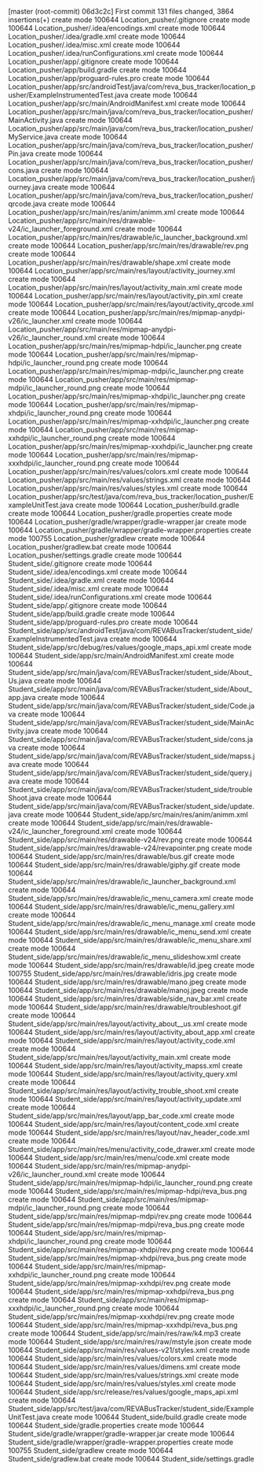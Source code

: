 [master (root-commit) 06d3c2c] First commit
 131 files changed, 3864 insertions(+)
 create mode 100644 Location_pusher/.gitignore
 create mode 100644 Location_pusher/.idea/encodings.xml
 create mode 100644 Location_pusher/.idea/gradle.xml
 create mode 100644 Location_pusher/.idea/misc.xml
 create mode 100644 Location_pusher/.idea/runConfigurations.xml
 create mode 100644 Location_pusher/app/.gitignore
 create mode 100644 Location_pusher/app/build.gradle
 create mode 100644 Location_pusher/app/proguard-rules.pro
 create mode 100644 Location_pusher/app/src/androidTest/java/com/reva_bus_tracker/location_pusher/ExampleInstrumentedTest.java
 create mode 100644 Location_pusher/app/src/main/AndroidManifest.xml
 create mode 100644 Location_pusher/app/src/main/java/com/reva_bus_tracker/location_pusher/MainActivity.java
 create mode 100644 Location_pusher/app/src/main/java/com/reva_bus_tracker/location_pusher/MyService.java
 create mode 100644 Location_pusher/app/src/main/java/com/reva_bus_tracker/location_pusher/Pin.java
 create mode 100644 Location_pusher/app/src/main/java/com/reva_bus_tracker/location_pusher/cons.java
 create mode 100644 Location_pusher/app/src/main/java/com/reva_bus_tracker/location_pusher/journey.java
 create mode 100644 Location_pusher/app/src/main/java/com/reva_bus_tracker/location_pusher/qrcode.java
 create mode 100644 Location_pusher/app/src/main/res/anim/animm.xml
 create mode 100644 Location_pusher/app/src/main/res/drawable-v24/ic_launcher_foreground.xml
 create mode 100644 Location_pusher/app/src/main/res/drawable/ic_launcher_background.xml
 create mode 100644 Location_pusher/app/src/main/res/drawable/rev.png
 create mode 100644 Location_pusher/app/src/main/res/drawable/shape.xml
 create mode 100644 Location_pusher/app/src/main/res/layout/activity_journey.xml
 create mode 100644 Location_pusher/app/src/main/res/layout/activity_main.xml
 create mode 100644 Location_pusher/app/src/main/res/layout/activity_pin.xml
 create mode 100644 Location_pusher/app/src/main/res/layout/activity_qrcode.xml
 create mode 100644 Location_pusher/app/src/main/res/mipmap-anydpi-v26/ic_launcher.xml
 create mode 100644 Location_pusher/app/src/main/res/mipmap-anydpi-v26/ic_launcher_round.xml
 create mode 100644 Location_pusher/app/src/main/res/mipmap-hdpi/ic_launcher.png
 create mode 100644 Location_pusher/app/src/main/res/mipmap-hdpi/ic_launcher_round.png
 create mode 100644 Location_pusher/app/src/main/res/mipmap-mdpi/ic_launcher.png
 create mode 100644 Location_pusher/app/src/main/res/mipmap-mdpi/ic_launcher_round.png
 create mode 100644 Location_pusher/app/src/main/res/mipmap-xhdpi/ic_launcher.png
 create mode 100644 Location_pusher/app/src/main/res/mipmap-xhdpi/ic_launcher_round.png
 create mode 100644 Location_pusher/app/src/main/res/mipmap-xxhdpi/ic_launcher.png
 create mode 100644 Location_pusher/app/src/main/res/mipmap-xxhdpi/ic_launcher_round.png
 create mode 100644 Location_pusher/app/src/main/res/mipmap-xxxhdpi/ic_launcher.png
 create mode 100644 Location_pusher/app/src/main/res/mipmap-xxxhdpi/ic_launcher_round.png
 create mode 100644 Location_pusher/app/src/main/res/values/colors.xml
 create mode 100644 Location_pusher/app/src/main/res/values/strings.xml
 create mode 100644 Location_pusher/app/src/main/res/values/styles.xml
 create mode 100644 Location_pusher/app/src/test/java/com/reva_bus_tracker/location_pusher/ExampleUnitTest.java
 create mode 100644 Location_pusher/build.gradle
 create mode 100644 Location_pusher/gradle.properties
 create mode 100644 Location_pusher/gradle/wrapper/gradle-wrapper.jar
 create mode 100644 Location_pusher/gradle/wrapper/gradle-wrapper.properties
 create mode 100755 Location_pusher/gradlew
 create mode 100644 Location_pusher/gradlew.bat
 create mode 100644 Location_pusher/settings.gradle
 create mode 100644 Student_side/.gitignore
 create mode 100644 Student_side/.idea/encodings.xml
 create mode 100644 Student_side/.idea/gradle.xml
 create mode 100644 Student_side/.idea/misc.xml
 create mode 100644 Student_side/.idea/runConfigurations.xml
 create mode 100644 Student_side/app/.gitignore
 create mode 100644 Student_side/app/build.gradle
 create mode 100644 Student_side/app/proguard-rules.pro
 create mode 100644 Student_side/app/src/androidTest/java/com/REVABusTracker/student_side/ExampleInstrumentedTest.java
 create mode 100644 Student_side/app/src/debug/res/values/google_maps_api.xml
 create mode 100644 Student_side/app/src/main/AndroidManifest.xml
 create mode 100644 Student_side/app/src/main/java/com/REVABusTracker/student_side/About_Us.java
 create mode 100644 Student_side/app/src/main/java/com/REVABusTracker/student_side/About_app.java
 create mode 100644 Student_side/app/src/main/java/com/REVABusTracker/student_side/Code.java
 create mode 100644 Student_side/app/src/main/java/com/REVABusTracker/student_side/MainActivity.java
 create mode 100644 Student_side/app/src/main/java/com/REVABusTracker/student_side/cons.java
 create mode 100644 Student_side/app/src/main/java/com/REVABusTracker/student_side/mapss.java
 create mode 100644 Student_side/app/src/main/java/com/REVABusTracker/student_side/query.java
 create mode 100644 Student_side/app/src/main/java/com/REVABusTracker/student_side/troubleShoot.java
 create mode 100644 Student_side/app/src/main/java/com/REVABusTracker/student_side/update.java
 create mode 100644 Student_side/app/src/main/res/anim/animm.xml
 create mode 100644 Student_side/app/src/main/res/drawable-v24/ic_launcher_foreground.xml
 create mode 100644 Student_side/app/src/main/res/drawable-v24/rev.png
 create mode 100644 Student_side/app/src/main/res/drawable-v24/revapointer.png
 create mode 100644 Student_side/app/src/main/res/drawable/bus.gif
 create mode 100644 Student_side/app/src/main/res/drawable/giphy.gif
 create mode 100644 Student_side/app/src/main/res/drawable/ic_launcher_background.xml
 create mode 100644 Student_side/app/src/main/res/drawable/ic_menu_camera.xml
 create mode 100644 Student_side/app/src/main/res/drawable/ic_menu_gallery.xml
 create mode 100644 Student_side/app/src/main/res/drawable/ic_menu_manage.xml
 create mode 100644 Student_side/app/src/main/res/drawable/ic_menu_send.xml
 create mode 100644 Student_side/app/src/main/res/drawable/ic_menu_share.xml
 create mode 100644 Student_side/app/src/main/res/drawable/ic_menu_slideshow.xml
 create mode 100644 Student_side/app/src/main/res/drawable/id.jpeg
 create mode 100755 Student_side/app/src/main/res/drawable/idris.jpg
 create mode 100644 Student_side/app/src/main/res/drawable/mano.jpeg
 create mode 100644 Student_side/app/src/main/res/drawable/manoj.jpeg
 create mode 100644 Student_side/app/src/main/res/drawable/side_nav_bar.xml
 create mode 100644 Student_side/app/src/main/res/drawable/troubleshoot.gif
 create mode 100644 Student_side/app/src/main/res/layout/activity_about__us.xml
 create mode 100644 Student_side/app/src/main/res/layout/activity_about_app.xml
 create mode 100644 Student_side/app/src/main/res/layout/activity_code.xml
 create mode 100644 Student_side/app/src/main/res/layout/activity_main.xml
 create mode 100644 Student_side/app/src/main/res/layout/activity_mapss.xml
 create mode 100644 Student_side/app/src/main/res/layout/activity_query.xml
 create mode 100644 Student_side/app/src/main/res/layout/activity_trouble_shoot.xml
 create mode 100644 Student_side/app/src/main/res/layout/activity_update.xml
 create mode 100644 Student_side/app/src/main/res/layout/app_bar_code.xml
 create mode 100644 Student_side/app/src/main/res/layout/content_code.xml
 create mode 100644 Student_side/app/src/main/res/layout/nav_header_code.xml
 create mode 100644 Student_side/app/src/main/res/menu/activity_code_drawer.xml
 create mode 100644 Student_side/app/src/main/res/menu/code.xml
 create mode 100644 Student_side/app/src/main/res/mipmap-anydpi-v26/ic_launcher_round.xml
 create mode 100644 Student_side/app/src/main/res/mipmap-hdpi/ic_launcher_round.png
 create mode 100644 Student_side/app/src/main/res/mipmap-hdpi/reva_bus.png
 create mode 100644 Student_side/app/src/main/res/mipmap-mdpi/ic_launcher_round.png
 create mode 100644 Student_side/app/src/main/res/mipmap-mdpi/rev.png
 create mode 100644 Student_side/app/src/main/res/mipmap-mdpi/reva_bus.png
 create mode 100644 Student_side/app/src/main/res/mipmap-xhdpi/ic_launcher_round.png
 create mode 100644 Student_side/app/src/main/res/mipmap-xhdpi/rev.png
 create mode 100644 Student_side/app/src/main/res/mipmap-xhdpi/reva_bus.png
 create mode 100644 Student_side/app/src/main/res/mipmap-xxhdpi/ic_launcher_round.png
 create mode 100644 Student_side/app/src/main/res/mipmap-xxhdpi/rev.png
 create mode 100644 Student_side/app/src/main/res/mipmap-xxhdpi/reva_bus.png
 create mode 100644 Student_side/app/src/main/res/mipmap-xxxhdpi/ic_launcher_round.png
 create mode 100644 Student_side/app/src/main/res/mipmap-xxxhdpi/rev.png
 create mode 100644 Student_side/app/src/main/res/mipmap-xxxhdpi/reva_bus.png
 create mode 100644 Student_side/app/src/main/res/raw/k4.mp3
 create mode 100644 Student_side/app/src/main/res/raw/mstyle.json
 create mode 100644 Student_side/app/src/main/res/values-v21/styles.xml
 create mode 100644 Student_side/app/src/main/res/values/colors.xml
 create mode 100644 Student_side/app/src/main/res/values/dimens.xml
 create mode 100644 Student_side/app/src/main/res/values/strings.xml
 create mode 100644 Student_side/app/src/main/res/values/styles.xml
 create mode 100644 Student_side/app/src/release/res/values/google_maps_api.xml
 create mode 100644 Student_side/app/src/test/java/com/REVABusTracker/student_side/ExampleUnitTest.java
 create mode 100644 Student_side/build.gradle
 create mode 100644 Student_side/gradle.properties
 create mode 100644 Student_side/gradle/wrapper/gradle-wrapper.jar
 create mode 100644 Student_side/gradle/wrapper/gradle-wrapper.properties
 create mode 100755 Student_side/gradlew
 create mode 100644 Student_side/gradlew.bat
 create mode 100644 Student_side/settings.gradle
